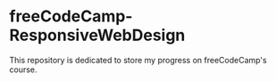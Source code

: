 # freeCodeCamp-ResponsiveWebDesign

This repository is dedicated to store my progress on freeCodeCamp's course. 
